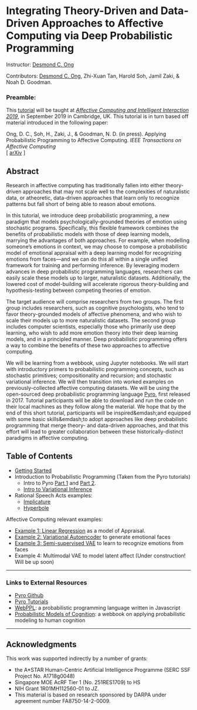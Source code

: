# Integrating Theory-Driven and Data-Driven Approaches to Affective Computing via Deep Probabilistic Programming

Instructor: [Desmond C. Ong](https://web.stanford.edu/~dco)

Contributors: [Desmond C. Ong](https://web.stanford.edu/~dco), Zhi-Xuan Tan, Harold Soh, Jamil Zaki, & Noah D. Goodman.

### Preamble:
This [tutorial](https://desmond-ong.github.io/pplAffComp) will be taught at <i>[Affective Computing and Intelligent Interaction 2019](http://acii-conf.org/2019/)</i>, in September 2019 in Cambridge, UK. This tutorial is in turn based off material introduced in the following paper:

Ong, D. C., Soh, H., Zaki, J., & Goodman, N. D. (in press). Applying Probabilistic Programming to Affective Computing. <i>IEEE Transactions on Affective Computing</i> <br> [ [arXiv](https://arxiv.org/abs/1903.06445) ]



## Abstract

Research in affective computing has traditionally fallen into either theory-driven approaches that may not scale well to the complexities of naturalistic data, or atheoretic, data-driven approaches that learn only to recognize patterns but fall short of being able to reason about emotions.

In this tutorial, we introduce deep probabilistic programming, a new paradigm that models psychologically-grounded theories of emotion using stochastic programs. Specifically, this flexible framework combines the benefits of probabilistic models with those of deep learning models, marrying the advantages of both approaches. For example, when modelling someone’s emotions in context, we may choose to compose a probabilistic model of emotional appraisal with a deep learning model for recognizing emotions from faces&mdash;and we can do this all within a single unified framework for training and performing inference. By leveraging modern advances in deep probabilistic programming languages, researchers can easily scale these models up to larger, naturalistic datasets. Additionally, the lowered cost of model-building will accelerate rigorous theory-building and hypothesis-testing between competing theories of emotion.


The target audience will comprise researchers from two groups. The first group includes researchers, such as cognitive psychologists, who tend to favor theory-grounded models of affective phenomena, and who wish to scale their models up to more naturalistic datasets. The second group includes computer scientists, especially those who primarily use deep learning, who wish to add more emotion theory into their deep learning models, and in a principled manner. Deep probabilistic programming offers a way to combine the benefits of these two approaches to affective computing.


We will be learning from a webbook, using Jupyter notebooks. We will start with introductory primers to probabilistic programming concepts, such as stochastic primitives; compositionality and recursion; and stochastic variational inference. We will then transition into worked examples on previously-collected affective computing datasets. We will be using the open-sourced deep probabilistic programming language [Pyro](https://pyro.ai), first released in 2017. Tutorial participants will be able to download and run the code on their local machines as they follow along the material. We hope that by the end of this short tutorial, participants will be inspired&emdash;and equipped with some basic skills&emdash;to adopt approaches like deep probabilistic programming that merge theory- and data-driven approaches, and that this effort will lead to greater collaboration between these historically-distinct paradigms in affective computing.




## Table of Contents


- [Getting Started](gettingStarted.md)
- Introduction to Probabilistic Programming (Taken from the Pyro tutorials)
    - Intro to Pyro [Part 1](http://pyro.ai/examples/intro_part_i.html) and [Part 2](http://pyro.ai/examples/intro_part_ii.html).
    - [Intro to Variational Inference](http://pyro.ai/examples/svi_part_i.html)
- Rational Speech Acts examples:
    - [Implicature](code/RSA-implicature.ipynb)
    - [Hyperbole](code/RSA-hyperbole.ipynb)

Affective Computing relevant examples:

- [Example 1: Linear Regression](code/LinearRegression.ipynb) as a model of Appraisal.
- [Example 2: Variational Autoencoder](code/VAE.ipynb) to generate emotional faces
- [Example 3: Semi-supervised VAE](code/SemiSupervisedVAE.ipynb) to learn to recognize emotions from faces
- Example 4: Multimodal VAE to model latent affect (Under construction! Will be up soon)


---
### Links to External Resources


- [Pyro Github](https://github.com/uber/pyro)
- [Pyro Tutorials](http://pyro.ai/)
- [WebPPL](http://webppl.org/): a probabilistic programming language written in Javascript
- [Probabilistic Models of Cognition](http://probmods.org/): a webbook on applying probabilistic modeling to human cognition




---
## Acknowledgments

This work was supported indirectly by a number of grants:

- the A\*STAR Human-Centric Artificial Intelligence Programme (SERC SSF Project No. A1718g0048)
- Singapore MOE AcRF Tier 1 (No. 251RES1709) to HS
- NIH Grant 1R01MH112560-01 to JZ.
- This material is based on research sponsored by DARPA under agreement number FA8750-14-2-0009.

